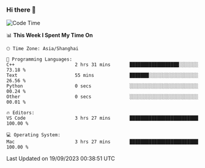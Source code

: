 ### Hi there 👋


<!--START_SECTION:waka-->
![Code Time](http://img.shields.io/badge/Code%20Time-1%2C182%20hrs%2049%20mins-blue)

📊 **This Week I Spent My Time On** 

```text
🕑︎ Time Zone: Asia/Shanghai

💬 Programming Languages: 
C++                      2 hrs 31 mins       ██████████████████░░░░░░░   73.18 % 
Text                     55 mins             ███████░░░░░░░░░░░░░░░░░░   26.56 % 
Python                   0 secs              ░░░░░░░░░░░░░░░░░░░░░░░░░   00.24 % 
Other                    0 secs              ░░░░░░░░░░░░░░░░░░░░░░░░░   00.01 % 

🔥 Editors: 
VS Code                  3 hrs 27 mins       █████████████████████████   100.00 % 

💻 Operating System: 
Mac                      3 hrs 27 mins       █████████████████████████   100.00 % 
```


 Last Updated on 19/09/2023 00:38:51 UTC
<!--END_SECTION:waka-->

<!--
**SillyPasty/SillyPasty** is a ✨ _special_ ✨ repository because its `README.md` (this file) appears on your GitHub profile.

Here are some ideas to get you started:

- 🔭 I’m currently working on ...
- 🌱 I’m currently learning ...
- 👯 I’m looking to collaborate on ...
- 🤔 I’m looking for help with ...
- 💬 Ask me about ...
- 📫 How to reach me: ...
- 😄 Pronouns: ...
- ⚡ Fun fact: ...
-->


